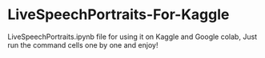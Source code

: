 # LiveSpeechPortraits-For-Kaggle
LiveSpeechPortraits.ipynb file for using it on Kaggle and Google colab, Just run the command cells one by one and enjoy!
